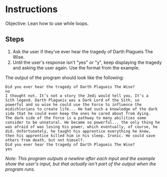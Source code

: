 # Instructions
Objective: Lean how to use while loops.

## Steps
1. Ask the user if they've ever hear the tragedy of Darth Plagueis The Wise.
2. Until the user's response isn't "yes" or "y", keep displaying the tragedy and asking the user again. Use the format from the example.

The output of the program should look like the following:
```
Did you ever hear the tragedy of Darth Plagueis The Wise?
no
I thought not. It’s not a story the Jedi would tell you. It’s a
Sith legend. Darth Plagueis was a Dark Lord of the Sith, so
powerful and so wise he could use the Force to influence the
midichlorians to create life... He had such a knowledge of the dark
side that he could even keep the ones he cared about from dying.
The dark side of the Force is a pathway to many abilities some
consider to be unnatural. He became so powerful... the only thing he
was afraid of was losing his power, which eventually, of course, he
did. Unfortunately, he taught his apprentice everything he knew,
then his apprentice killed him in his sleep. Ironic. He could save
others from death, but not himself.
Did you ever hear the tragedy of Darth Plagueis The Wise?
yes
```
*Note: This program outputs a newline after each input and the example show the user's input, but that actually isn't part of the output when the program runs.*